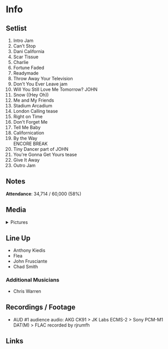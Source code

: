 # Info

## Setlist

1. Intro Jam
2. Can't Stop
3. Dani California
4. Scar Tissue
5. Charlie
6. Fortune Faded
7. Readymade
8. Throw Away Your Television
9. Don't You Ever Leave jam
10. Will You Still Love Me Tomorrow? JOHN
11. Snow ((Hey Oh))
12. Me and My Friends
13. Stadium Arcadium
14. London Calling tease
15. Right on Time
16. Don't Forget Me
17. Tell Me Baby
18. Californication
19. By the Way
<br> ENCORE BREAK
20. Tiny Dancer part of JOHN
21. You're Gonna Get Yours tease
22. Give It Away
23. Outro Jam

## Notes

**Attendance**: 34,714 / 60,000 (58%)

## Media 

<details>
  <summary>Pictures</summary>
  <!--<img alt="Setlist" title="Setlist" src="_.jpg" height="200" />
  <img alt="Flyer" title="Flyer" src="_.jpg" height="200" />
  <img alt="Clipper" title="Clipper" src="_.jpg" height="200" />
  <img alt="Ticket" title="Ticket" src="_.jpg" height="200" />
  -->
</details>

## Line Up

* Anthony Kiedis
* Flea
* John Frusciante
* Chad Smith

### Additional Musicians

* Chris Warren

## Recordings / Footage

* AUD #1 audience audio: AKG CK91 > JK Labs ECMS-2 > Sony PCM-M1 DAT(M) > FLAC recorded by rjrumfh

## Links